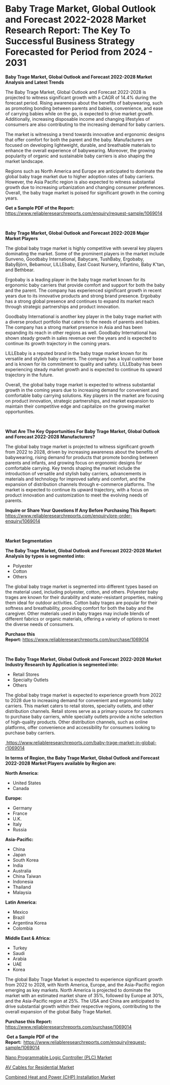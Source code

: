 <p><h1>Baby Trage Market, Global Outlook and Forecast 2022-2028 Market Research Report: The Key To Successful Business Strategy Forecasted for Period from 2024 - 2031</h1></p><p><strong>Baby Trage Market, Global Outlook and Forecast 2022-2028 Market Analysis and Latest Trends</strong></p>
<p><p>The Baby Trage Market, Global Outlook and Forecast 2022-2028 is projected to witness significant growth with a CAGR of 14.4% during the forecast period. Rising awareness about the benefits of babywearing, such as promoting bonding between parents and babies, convenience, and ease of carrying babies while on the go, is expected to drive market growth. Additionally, increasing disposable income and changing lifestyles of consumers are also contributing to the increasing demand for baby carriers.</p><p>The market is witnessing a trend towards innovative and ergonomic designs that offer comfort for both the parent and the baby. Manufacturers are focused on developing lightweight, durable, and breathable materials to enhance the overall experience of babywearing. Moreover, the growing popularity of organic and sustainable baby carriers is also shaping the market landscape.</p><p>Regions such as North America and Europe are anticipated to dominate the global baby trage market due to higher adoption rates of baby carriers. However, the Asia Pacific region is also expected to witness substantial growth due to increasing urbanization and changing consumer preferences. Overall, the baby trage market is poised for significant growth in the coming years.</p></p>
<p><strong>Get a Sample PDF of the Report:&nbsp;</strong> <a href="https://www.reliableresearchreports.com/enquiry/request-sample/1069014">https://www.reliableresearchreports.com/enquiry/request-sample/1069014</a></p>
<p>&nbsp;</p>
<p><strong>Baby Trage Market, Global Outlook and Forecast 2022-2028 Major Market Players</strong></p>
<p><p>The global baby trage market is highly competitive with several key players dominating the market. Some of the prominent players in the market include Sunveno, Goodbaby International, Babycare, TushBaby, Ergobaby, BabyBjörn, Bebamour, LILLEbaby, East Coast Nursery, Infantino, Baby K'tan, and Bethbear.</p><p>Ergobaby is a leading player in the baby trage market known for its ergonomic baby carriers that provide comfort and support for both the baby and the parent. The company has experienced significant growth in recent years due to its innovative products and strong brand presence. Ergobaby has a strong global presence and continues to expand its market reach through strategic partnerships and product innovation.</p><p>Goodbaby International is another key player in the baby trage market with a diverse product portfolio that caters to the needs of parents and babies. The company has a strong market presence in Asia and has been expanding its reach in other regions as well. Goodbaby International has shown steady growth in sales revenue over the years and is expected to continue its growth trajectory in the coming years.</p><p>LILLEbaby is a reputed brand in the baby trage market known for its versatile and stylish baby carriers. The company has a loyal customer base and is known for its commitment to quality and safety. LILLEbaby has been experiencing steady market growth and is expected to continue its upward trajectory in the future.</p><p>Overall, the global baby trage market is expected to witness substantial growth in the coming years due to increasing demand for convenient and comfortable baby carrying solutions. Key players in the market are focusing on product innovation, strategic partnerships, and market expansion to maintain their competitive edge and capitalize on the growing market opportunities.</p></p>
<p>&nbsp;</p>
<p><strong>What Are The Key Opportunities For Baby Trage Market, Global Outlook and Forecast 2022-2028 Manufacturers?</strong></p>
<p><p>The global baby trage market is projected to witness significant growth from 2022 to 2028, driven by increasing awareness about the benefits of babywearing, rising demand for products that promote bonding between parents and infants, and growing focus on ergonomic designs for comfortable carrying. Key trends shaping the market include the introduction of versatile and stylish baby carriers, advancements in materials and technology for improved safety and comfort, and the expansion of distribution channels through e-commerce platforms. The market is expected to continue its upward trajectory, with a focus on product innovation and customization to meet the evolving needs of parents.</p></p>
<p><strong>Inquire or Share Your Questions If Any Before Purchasing This Report:</strong> <a href="https://www.reliableresearchreports.com/enquiry/pre-order-enquiry/1069014">https://www.reliableresearchreports.com/enquiry/pre-order-enquiry/1069014</a></p>
<p>&nbsp;</p>
<p><strong>Market Segmentation</strong></p>
<p><strong>The Baby Trage Market, Global Outlook and Forecast 2022-2028 Market Analysis by types is segmented into:</strong></p>
<p><ul><li>Polyester</li><li>Cotton</li><li>Others</li></ul></p>
<p><p>The global baby trage market is segmented into different types based on the material used, including polyester, cotton, and others. Polyester baby trages are known for their durability and water-resistant properties, making them ideal for outdoor activities. Cotton baby trages are popular for their softness and breathability, providing comfort for both the baby and the caregiver. Other materials used in baby trages may include blends of different fabrics or organic materials, offering a variety of options to meet the diverse needs of consumers.</p></p>
<p><strong>Purchase this Report:&nbsp;</strong><a href="https://www.reliableresearchreports.com/purchase/1069014">https://www.reliableresearchreports.com/purchase/1069014</a></p>
<p>&nbsp;</p>
<p><strong>The Baby Trage Market, Global Outlook and Forecast 2022-2028 Market Industry Research by Application is segmented into:</strong></p>
<p><ul><li>Retail Stores</li><li>Specialty Outlets</li><li>Others</li></ul></p>
<p><p>The global baby trage market is expected to experience growth from 2022 to 2028 due to increasing demand for convenient and ergonomic baby carriers. This market caters to retail stores, specialty outlets, and other distribution channels. Retail stores serve as a primary source for customers to purchase baby carriers, while specialty outlets provide a niche selection of high-quality products. Other distribution channels, such as online platforms, offer convenience and accessibility for consumers looking to purchase baby carriers.</p></p>
<p><a href="https://www.reliableresearchreports.com/baby-trage-market-in-global-r1069014">&nbsp;https://www.reliableresearchreports.com/baby-trage-market-in-global-r1069014</a></p>
<p><strong>In terms of Region, the Baby Trage Market, Global Outlook and Forecast 2022-2028 Market Players available by Region are:</strong></p>
<p>
    <p> <strong> North America: </strong>
        <ul>
            <li>United States</li>
            <li>Canada</li>
        </ul>
        </p> 
    <p> <strong> Europe: </strong>
        <ul>
            <li>Germany</li>
            <li>France</li>
            <li>U.K.</li>
            <li>Italy</li>
            <li>Russia</li>
        </ul>
        </p> 
    <p> <strong> Asia-Pacific: </strong>
        <ul>
            <li>China</li>
            <li>Japan</li>
            <li>South Korea</li>
            <li>India</li>
            <li>Australia</li>
            <li>China Taiwan</li>
            <li>Indonesia</li>
            <li>Thailand</li>
            <li>Malaysia</li>
        </ul>
        </p> 
    <p> <strong> Latin America: </strong>
        <ul>
            <li>Mexico</li>
            <li>Brazil</li>
            <li>Argentina Korea</li>
            <li>Colombia</li>
        </ul>
        </p> 
    <p> <strong> Middle East & Africa: </strong>
        <ul>
            <li>Turkey</li>
            <li>Saudi</li>
            <li>Arabia</li>
            <li>UAE</li>
            <li>Korea</li>
        </ul>
    </p>
    </p>
<p><p>The global Baby Trage Market is expected to experience significant growth from 2022 to 2028, with North America, Europe, and the Asia-Pacific region emerging as key markets. North America is projected to dominate the market with an estimated market share of 35%, followed by Europe at 30%, and the Asia-Pacific region at 25%. The USA and China are anticipated to drive substantial growth within their respective regions, contributing to the overall expansion of the global Baby Trage Market.</p></p>
<p><strong>Purchase this Report: </strong><a href="https://www.reliableresearchreports.com/purchase/1069014">https://www.reliableresearchreports.com/purchase/1069014</a></p>
<p>&nbsp;<strong>Get a Sample PDF of the Report:&nbsp;&nbsp;</strong><a href="https://www.reliableresearchreports.com/enquiry/request-sample/1069014">https://www.reliableresearchreports.com/enquiry/request-sample/1069014</a></p>
<p><strong></strong></p>
<p><p><a href="https://github.com/julyju69/Market-Research-Report-List-4/blob/main/nano-programmable-logic-controller-plc-market.md">Nano Programmable Logic Controller (PLC) Market</a></p><p><a href="https://github.com/RichRobinson5/Market-Research-Report-List-6/blob/main/av-cables-for-residential-market.md">AV Cables for Residential Market</a></p><p><a href="https://github.com/gdfhhhj/Market-Research-Report-List-5/blob/main/combined-heat-and-power-chp-installation-market.md">Combined Heat and Power (CHP) Installation Market</a></p></p>